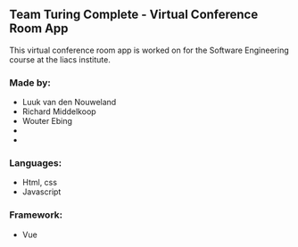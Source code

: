 ## Team Turing Complete - Virtual Conference Room App

This virtual conference room app is worked on for the Software Engineering course at the liacs institute.

### Made by:
* Luuk van den Nouweland
* Richard Middelkoop
* Wouter Ebing
*
*

### Languages:
* Html, css
* Javascript

### Framework:
* Vue
